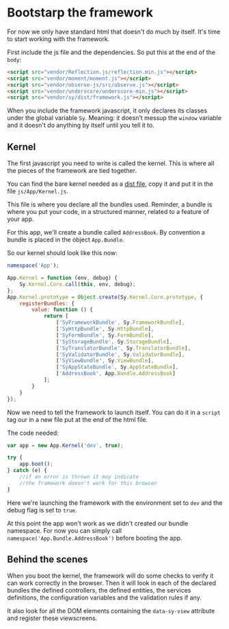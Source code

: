 # Bootstarp the framework

For now we only have standard html that doesn't do much by itself. It's time to start working with the framework.

First include the js file and the dependencies. So put this at the end of the `body`:
```html
<script src="vendor/Reflection.js/reflection.min.js"></script>
<script src="vendor/moment/moment.js"></script>
<script src="vendor/observe-js/src/observe.js"></script>
<script src="vendor/underscore/underscore-min.js"></script>
<script src="vendor/sy/dist/framework.js"></script>
```

When you include the framework javascript, it only declares its classes under the global variable `Sy`. Meaning: it doesn't messup the `window` variable and it doesn't do anything by itself until you tell it to.

## Kernel

The first javascript you need to write is called the kernel. This is where all the pieces of the framework are tied together.

You can find the bare kernel needed as a [dist file](../../AppKernel.js.dist), copy it and put it in the file `js/App/Kernel.js`.

This file is where you declare all the bundles used. Reminder, a bundle is where you put your code, in a structured manner, related to a feature of your app.

For this app, we'll create a bundle called `AddressBook`. By convention a bundle is placed in the object `App.Bundle`.

So our kernel should look like this now:
```js
namespace('App');

App.Kernel = function (env, debug) {
    Sy.Kernel.Core.call(this, env, debug);
};
App.Kernel.prototype = Object.create(Sy.Kernel.Core.prototype, {
    registerBundles: {
        value: function () {
            return [
                ['SyFrameworkBundle', Sy.FrameworkBundle],
                ['SyHttpBundle', Sy.HttpBundle],
                ['SyFormBundle', Sy.FormBundle],
                ['SyStorageBundle', Sy.StorageBundle],
                ['SyTranslatorBundle', Sy.TranslatorBundle],
                ['SyValidatorBundle', Sy.ValidatorBundle],
                ['SyViewBundle', Sy.ViewBundle],
                ['SyAppStateBundle', Sy.AppStateBundle],
                ['AddressBook', App.Bundle.AddressBook]
            ];
        }
    }
});
```

Now we need to tell the framework to launch itself. You can do it in a `script` tag our in a new file put at the end of the html file.

The code needed:
```js
var app = new App.Kernel('dev', true);

try {
    app.boot();
} catch (e) {
    //if an error is thrown it may indicate
    //the framework doesn't work for this browser
}
```
Here we're launching the framework with the environment set to `dev` and the debug flag is set to `true`.

At this point the app won't work as we didn't created our bundle namespace. For now you can simply call `namespace('App.Bundle.AddressBook')` before booting the app.

## Behind the scenes

When you boot the kernel, the framework will do some checks to verify it can work correctly in the browser. Then it will look in each of the declared bundles the defined controllers, the defined entities, the services definitions, the configuration variables and the validation rules if any.

It also look for all the DOM elements containing the `data-sy-view` attribute and register these viewscreens.
